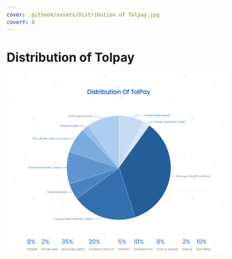 ```yaml
---
cover: .gitbook/assets/Distribution of Tolpay.jpg
coverY: 0
---
```


# Distribution of Tolpay

![](<.gitbook/assets/tokenomics (1).png>)
